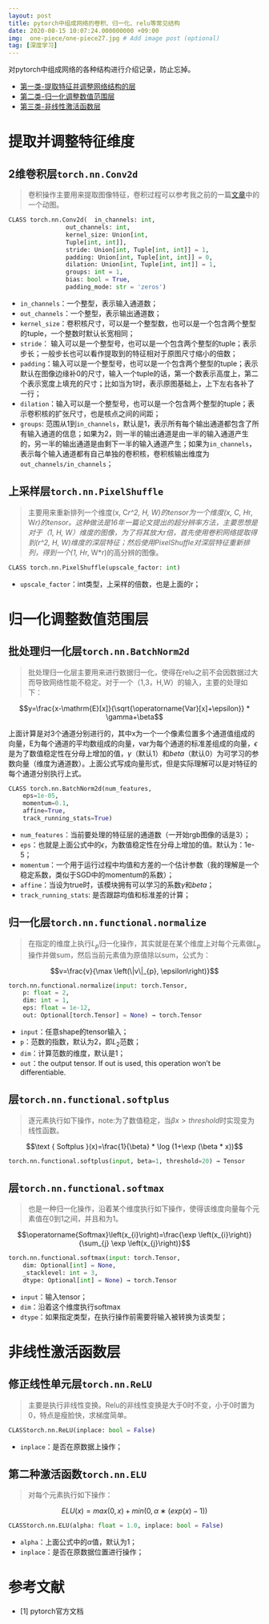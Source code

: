 ```yaml
---
layout: post
title: pytorch中组成网络的卷积、归一化、relu等常见结构
date: 2020-08-15 10:07:24.000000000 +09:00
img:  one-piece/one-piece27.jpg # Add image post (optional)
tag: [深度学习]
---
```


对pytorch中组成网络的各种结构进行介绍记录，防止忘掉。

- [第一类-提取特征并调整网络结构的层](#提取并调整特征维度)
- [第二类-归一化调整数值范围层](#归一化调整数值范围层)
- [第三类-非线性激活函数层](#非线性激活函数层)


# 提取并调整特征维度

## 2维卷积层`torch.nn.Conv2d`

> 卷积操作主要用来提取图像特征，卷积过程可以参考我之前的一篇[文章](https://xhy3054.github.io/cnn-base/)中的一个动图。

```py
CLASS torch.nn.Conv2d(	in_channels: int, 
				out_channels: int, 
				kernel_size: Union[int, 
				Tuple[int, int]], 
				stride: Union[int, Tuple[int, int]] = 1, 
				padding: Union[int, Tuple[int, int]] = 0, 
				dilation: Union[int, Tuple[int, int]] = 1, 
				groups: int = 1, 
				bias: bool = True, 
				padding_mode: str = 'zeros')
```

- `in_channels`：一个整型，表示输入通道数；
- `out_channels`：一个整型，表示输出通道数；
- `kernel_size`：卷积核尺寸，可以是一个整型数，也可以是一个包含两个整型的tuple，一个整数时默认长宽相同；
- `stride`： 输入可以是一个整型号，也可以是一个包含两个整型的tuple；表示步长；一般步长也可以看作提取到的特征相对于原图尺寸缩小的倍数；
- `padding`：输入可以是一个整型号，也可以是一个包含两个整型的tuple；表示默认在图像边缘补0的尺寸，输入一个tuple的话，第一个数表示高度上，第二个表示宽度上填充的尺寸；比如当为1时，表示原图基础上，上下左右各补了一行；
- `dilation`：输入可以是一个整型号，也可以是一个包含两个整型的tuple；表示卷积核的扩张尺寸，也是核点之间的间距；
- `groups`: 范围从1到`in_channels`，默认是1，表示所有每个输出通道都包含了所有输入通道的信息；如果为2，则一半的输出通道是由一半的输入通道产生的，另一半的输出通道是由剩下一半的输入通道产生；如果为`in_channels`，表示每个输入通道都有自己单独的卷积核，卷积核输出维度为`out_channels/in_channels`；

## 上采样层`torch.nn.PixelShuffle`

> 主要用来重新排列一个维度(x, C*r^2, H, W)的tensor为一个维度(x, C, H*r, W*r)的tensor。这种做法是16年一篇论文提出的超分辨率方法，主要思想是对于（1, H, W）维度的图像，为了将其放大r倍，首先使用卷积网络提取得到(r^2, H, W)维度的深层特征；然后使用PixelShuffle对深层特征重新排列，得到一个(1, H*r, W*r)的高分辨的图像。

```python
CLASS torch.nn.PixelShuffle(upscale_factor: int)
```

- `upscale_factor`：int类型，上采样的倍数，也是上面的r；



# 归一化调整数值范围层

## 批处理归一化层`torch.nn.BatchNorm2d`

> 批处理归一化层主要用来进行数据归一化，使得在relu之前不会因数据过大而导致网络性能不稳定。对于一个（1,3，H,W）的输入，主要的处理如下：

$$y=\frac{x-\mathrm{E}[x]}{\sqrt{\operatorname{Var}[x]+\epsilon}} * \gamma+\beta$$

上面计算是对3个通道分别进行的，其中x为一个一个像素位置多个通道值组成的向量，E为每个通道的平均数组成的向量，var为每个通道的标准差组成的向量，$\epsilon$是为了数值稳定性在分母上增加的值，$\gamma$（默认1）和$beta$（默认0）为可学习的参数向量（维度为通道数）。上面公式写成向量形式，但是实际理解可以是对特征的每个通道分别执行上式。


```py
CLASS torch.nn.BatchNorm2d(num_features, 
	eps=1e-05, 
	momentum=0.1, 
	affine=True, 
	track_running_stats=True)
```

- `num_features`：当前要处理的特征层的通道数（一开始rgb图像的话是3）；
- `eps`：也就是上面公式中的$\epsilon$，为数值稳定性在分母上增加的值。默认为：1e-5；
- `momentum`：一个用于运行过程中均值和方差的一个估计参数（我的理解是一个稳定系数，类似于SGD中的momentum的系数）；
- `affine`：当设为true时，该模块拥有可以学习的系数$\gamma$和$beta$；
- `track_running_stats`: 是否跟踪均值和标准差的计算；

## 归一化层`torch.nn.functional.normalize`

> 在指定的维度上执行$L_p$归一化操作，其实就是在某个维度上对每个元素做$L_p$操作并做sum，然后当前元素值为原值除以sum，公式为：

$$v=\frac{v}{\max \left(\|v\|_{p}, \epsilon\right)}$$


```python
torch.nn.functional.normalize(input: torch.Tensor, 
	p: float = 2, 
	dim: int = 1, 
	eps: float = 1e-12, 
	out: Optional[torch.Tensor] = None) → torch.Tensor
```

- `input`：任意shape的tensor输入；
- `p`：范数的指数，默认为2，即$L_2$范数；
- `dim`：计算范数的维度，默认是1；
- `out`：the output tensor. If out is used, this operation won’t be differentiable.

## 层`torch.nn.functional.softplus`

> 逐元素执行如下操作，note:为了数值稳定，当$\beta x > threshold$时实现变为线性函数。

$$\text { Softplus }(x)=\frac{1}{\beta} * \log (1+\exp (\beta * x))$$

```python
torch.nn.functional.softplus(input, beta=1, threshold=20) → Tensor
```

## 层`torch.nn.functional.softmax`

> 也是一种归一化操作，沿着某个维度执行如下操作，使得该维度向量每个元素值在0到1之间，并且和为1。

$$\operatorname{Softmax}\left(x_{i}\right)=\frac{\exp \left(x_{i}\right)}{\sum_{j} \exp \left(x_{j}\right)}$$

```python
torch.nn.functional.softmax(input: torch.Tensor, 
	dim: Optional[int] = None, 
	_stacklevel: int = 3, 
	dtype: Optional[int] = None) → torch.Tensor
```

- `input`：输入tensor；
- `dim`：沿着这个维度执行softmax
- `dtype`：如果指定类型，在执行操作前需要将输入被转换为该类型；

# 非线性激活函数层

## 修正线性单元层`torch.nn.ReLU`

> 主要是执行非线性变换。Relu的非线性变换是大于0时不变，小于0时置为0，特点是瘦脸快，求梯度简单。

```python
CLASStorch.nn.ReLU(inplace: bool = False)
```

- `inplace`：是否在原数据上操作；

## 第二种激活函数`torch.nn.ELU`

> 对每个元素执行如下操作：

$$ ELU(x)=max(0,x)+min(0,α∗(exp(x)−1)) $$

```python
CLASStorch.nn.ELU(alpha: float = 1.0, inplace: bool = False)
```

- `alpha`：上面公式中的$\alpha$值，默认为1；
- `inplace`：是否在原数据位置进行操作；


# 参考文献

- [1] pytorch官方文档

